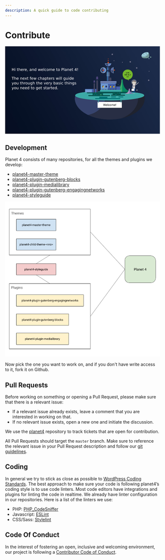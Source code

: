 ```yaml
---
description: A quick guide to code contributing
---
```


# Contribute

![](../.gitbook/assets/welcome.png)

## Development

Planet 4 consists of many repositories, for all the themes and plugins we develop:

* [planet4-master-theme](https://github.com/greenpeace/planet4-master-theme)
* [planet4-plugin-gutenberg-blocks](https://github.com/greenpeace/planet4-plugin-gutenberg-blocks)
* [planet4-plugin-medialibrary](https://github.com/greenpeace/planet4-plugin-medialibrary)
* [planet4-plugin-gutenberg-engagingnetworks](https://github.com/greenpeace/planet4-plugin-gutenberg-engagingnetworks)
* [planet4-styleguide](https://github.com/greenpeace/planet4-styleguide)

![Our code repositories built the platform we call Planet 4](../.gitbook/assets/p4-code-structure%20%281%29.png)

Now pick the one you want to work on, and if you don't have write access to it, fork it on Github.

## Pull Requests

Before working on something or opening a Pull Request, please make sure that there is a relevant issue:

* If a relevant issue already exists, leave a comment that you are interested in working on that.
* If no relevant issue exists, open a new one and initiate the discussion.

We use the [planet4](https://github.com/greenpeace/planet4/issues) repository to track tickets that are open for contribution.

All Pull Requests should target the `master` branch. Make sure to reference the relevant issue in your Pull Request description and follow our [git guidelines](git-guidelines.md).

## Coding

In general we try to stick as close as possible to [WordPress Coding Standards](https://make.wordpress.org/core/handbook/best-practices/coding-standards/php/). The best approach to make sure your code is following planet4’s coding style is to use code linters. Most code editors have integrations and plugins for linting the code in realtime. We already have linter configuration in our repositories. Here is a list of the linters we use:

* PHP: [PHP\_CodeSniffer](https://github.com/squizlabs/PHP_CodeSniffer)
* Javascript: [ESLint](https://eslint.org/)
* CSS/Sass: [Stylelint](https://stylelint.io/)

## Code Of Conduct

In the interest of fostering an open, inclusive and welcoming environment, our project is following a [Contributor Code of Conduct](https://www.contributor-covenant.org/version/1/4/code-of-conduct).

